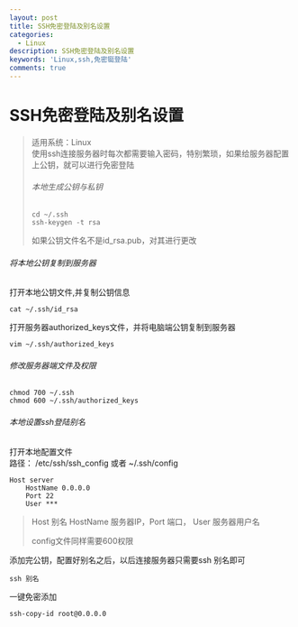```yaml
---
layout: post
title: SSH免密登陆及别名设置
categories:
  - Linux
description: SSH免密登陆及别名设置
keywords: 'Linux,ssh,免密铤登陆'
comments: true
---
```


# SSH免密登陆及别名设置

> 适用系统：Linux  
> 使用ssh连接服务器时每次都需要输入密码，特别繁琐，如果给服务器配置上公钥，就可以进行免密登陆
>
> ###### 本地生成公钥与私钥
>
> ```
> cd ~/.ssh
> ssh-keygen -t rsa
> ```
>
> 如果公钥文件名不是id\_rsa.pub，对其进行更改

###### 将本地公钥复制到服务器

打开本地公钥文件,并复制公钥信息

```
cat ~/.ssh/id_rsa
```

打开服务器authorized\_keys文件，并将电脑端公钥复制到服务器

```
vim ~/.ssh/authorized_keys
```

###### 修改服务器端文件及权限

```
chmod 700 ~/.ssh
chmod 600 ~/.ssh/authorized_keys
```

###### 本地设置ssh登陆别名

打开本地配置文件  
路径： /etc/ssh/ssh\_config 或者 ~/.ssh/config

```
Host server
    HostName 0.0.0.0
    Port 22
    User ***
```

> Host 别名 HostName 服务器IP，Port 端口， User 服务器用户名
>
> config文件同样需要600权限

添加完公钥，配置好别名之后，以后连接服务器只需要ssh 别名即可

```
ssh 别名
```

一键免密添加

```
ssh-copy-id root@0.0.0.0
```



